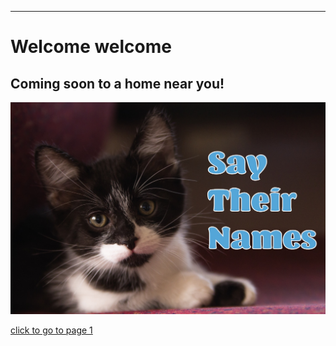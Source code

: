 ---
# Welcome welcome

## Coming soon to a home near you!

![](assets/imgs/card-1.jpg)

[click to go to page 1](/pages/page-1)